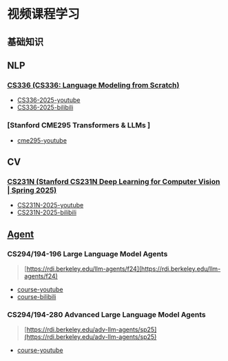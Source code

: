 
# 视频课程学习

## 基础知识

## NLP
### [CS336 (CS336: Language Modeling from Scratch)](/视频课程学习/cs336_2025.md)

- [CS336-2025-youtube](https://www.youtube.com/watch?v=SQ3fZ1sAqXI&list=PLoROMvodv4rOY23Y0BoGoBGgQ1zmU_MT_)
- [CS336-2025-bilibili](https://www.bilibili.com/video/BV1YKhhzBE1M/?spm_id_from=333.337.search-card.all.click&vd_source=e93a4a5bbafd55034ada9970aedf668e)

### [Stanford CME295 Transformers & LLMs ]

- [cme295-youtube](https://www.youtube.com/watch?v=Ub3GoFaUcds)

## CV

### [CS231N (Stanford CS231N Deep Learning for Computer Vision | Spring 2025)](/视频课程学习/cs231n_2025.md)

- [CS231N-2025-youtube](https://www.youtube.com/watch?v=2fq9wYslV0A&list=PLoROMvodv4rOmsNzYBMe0gJY2XS8AQg16)
- [CS231N-2025-bilibili](https://www.bilibili.com/video/BV1b1agz5ERC/?spm_id_from=333.337.search-card.all.click&vd_source=e93a4a5bbafd55034ada9970aedf668e)


## [Agent](/视频课程学习/llm_agent_2024.md)

###  CS294/194-196 Large Language Model Agents

> [https://rdi.berkeley.edu/llm-agents/f24](https://rdi.berkeley.edu/llm-agents/f24)

- [course-youtube](https://www.youtube.com/watch?v=QL-FS_Zcmyo&list=PLS01nW3RtgopsNLeM936V4TNSsvvVglLc&index=12)
- [course-bilibili](https://www.bilibili.com/video/BV1wfWFzjEzH/?spm_id_from=333.337.search-card.all.click&vd_source=e93a4a5bbafd55034ada9970aedf668e)


### CS294/194-280 Advanced Large Language Model Agents

> [https://rdi.berkeley.edu/adv-llm-agents/sp25](https://rdi.berkeley.edu/adv-llm-agents/sp25)

- [course-youtube](https://www.youtube.com/playlist?list=PLS01nW3RtgorL3AW8REU9nGkzhvtn6Egn)
